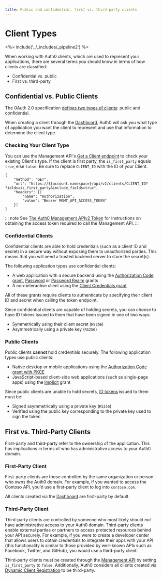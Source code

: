 ```yaml
---
title: Public and confidential, first vs. third-party clients
---
```

# Client Types

<%= include('../_includes/_pipeline2') %>

When working with Auth0 clients, which are used to represent your applications, there are several terms you should know in terms of how clients are classified:

* Confidential vs. public
* First vs. third-party

## Confidential vs. Public Clients

The OAuth 2.0 specification [defines two types of clients](https://tools.ietf.org/html/rfc6749#section-2.1): public and confidential.

When creating a client through the [Dashboard](${manage_url}/#/clients), Auth0 will ask you what type of application you want the client to represent and use that information to determine the client type.

### Checking Your Client Type

You can use the Management API's [Get a Client endpoint](/api/management/v2#!/Clients/get_clients_by_id) to check your existing Client's type. If the client is first party, the `is_first_party` equals `true`, else `false`. Be sure to replace `CLIENT_ID` with the ID of your Client.

```har
{
	"method": "GET",
	"url": "https://${account.namespace}/api/v2/clients/CLIENT_ID?fields=is_first_party&include_fields=true",
	"headers": [{
		"name": "Authorization",
		"value": "Bearer MGMT_API_ACCESS_TOKEN"
	}]
}
```

::: note
See [The Auth0 Management APIv2 Token](/api/management/v2/tokens) for instructions on obtaining the access token required to call the Management API.
:::

### Confidential Clients

Confidential clients are able to hold credentials (such as a client ID and secret) in a secure way without exposing them to unauthorized parties. This means that you will need a trusted backend server to store the secret(s).

The following application types use confidential clients:

* A web application with a secure backend using the [Authorization Code grant](/api-auth/grant/authorization-code), [Password](/api-auth/grant/password) or [Password Realm](/api-auth/tutorials/password-grant#realm-support) grants
* A non-interactive client using the [Client Credentials grant](/api-auth/grant/client-credentials)

All of these grants require clients to authenticate by specifying their client ID and secret when calling the token endpoint.

Since confidential clients are capable of holding secrets, you can choose to have ID tokens issued to them that have been signed in one of two ways:

* Symmetrically using their client secret (`HS256`)
* Asymmetrically using a private key (`RS256`)

### Public Clients

Public clients **cannot** hold credentials securely. The following application types use public clients:

* Native desktop or mobile applications using the [Authorization Code grant with PKCE](/api-auth/grant/authorization-code-pkce)
* JavaScript-based client-side web applications (such as single-page apps) using the [Implicit](/api-auth/grant/implicit) grant

Since public clients are unable to hold secrets, [ID tokens](/tokens/id-token) issued to them must be:

* Signed asymmetrically using a private key (`RS256`)
* Verified using the public key corresponding to the private key used to sign the token

## First vs. Third-Party Clients

First-party and third-party refer to the ownership of the application. This has implications in terms of who has administrative access to your Auth0 domain.

### First-Party Client

First-party clients are those controlled by the same organization or person who owns the Auth0 domain. For example, if you wanted to access the Contoso API, you'd use a first-party client to log into `contoso.com`.

All clients created via the [Dashboard](${manage_url}/#/clients) are first-party by default.

### Third-Party Client

Third-party clients are controlled by someone who most likely should *not* have administrative access to your Auth0 domain. Third-party clients enable external parties or partners to access protected resources behind your API securely. For example, if you were to create a developer center that allows users to obtain credentials to integrate their apps with your API (this functionality is similar to those provided by well-known APIs such as Facebook, Twitter, and GitHub), you would use a third-party client. 

Third-party clients must be created through the [Management API](/api/management/v2#!/Clients/post_clients) by setting `is_first_party` to `false`. Additionally, Auth0 considers all clients created via [Dynamic Client Registration](/api-auth/dynamic-client-registration) to be third-party.
